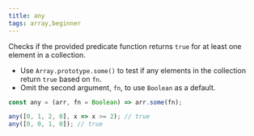 ```yaml
---
title: any
tags: array,beginner
---
```


Checks if the provided predicate function returns `true` for at least one element in a collection.

- Use `Array.prototype.some()` to test if any elements in the collection return `true` based on `fn`.
- Omit the second argument, `fn`, to use `Boolean` as a default.

```js
const any = (arr, fn = Boolean) => arr.some(fn);
```

```js
any([0, 1, 2, 0], x => x >= 2); // true
any([0, 0, 1, 0]); // true
```
